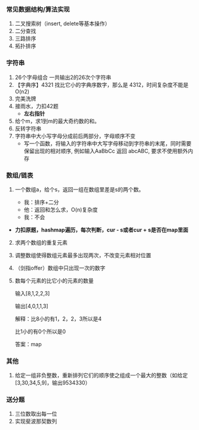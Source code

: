 ### 常见数据结构/算法实现

1. 二叉搜索树（insert, delete等基本操作）
2. 二分查找
3. 三路排序
4. 拓扑排序



### 字符串

1. 26个字母组合 一共输出2的26次个字符串
2. 【字典序】4321 找比它小的字典序数字，那么是 4312，时间复杂度不能是 O(n2)
3. 完美洗牌
4. 接雨水，力扣42题
   - **左右指针**
5. 给个m，求1到m的最大奇约数的和。
6. 反转字符串
7. 字符串中大小写字母分成前后两部分，字母顺序不变
   - 写一个函数，将输入的字符串中大写字母移动到字符串的末尾，同时需要保留出现的相对顺序, 例如输入AaBbCc 返回 abcABC, 要求不使用额外内存



### 数组/链表

1. 一个数组a，给个s，返回一组在数组里差是s的两个数。
   
   - 我：排序+二分
   - 他：返回和怎么求，O(n)复杂度
   - 我：不会
- **力扣原题，hashmap遍历，每次判断，cur - s或者cur + s是否在map里面**
  
2. 求两个数组的重复元素

3. 调整数组使得数组元素最多出现两次，不改变元素相对位置 

4. （剑指offer）数组中只出现一次的数字

5. 数每个元素的比它小的元素的数量

   输入[8,1,2,2,3]

   输出[4,0,1,1,3]

   解释：比8小的有1，2，2，3所以是4

   比1小的有0个所以是0

   答案：map



### 其他

1. 给定一组非负整数，重新排列它们的顺序使之组成一个最大的整数（如给定[3,30,34,5,9]，输出9534330）



### 送分题

1. 三位数取出每一位
2.   实现斐波那契数列 